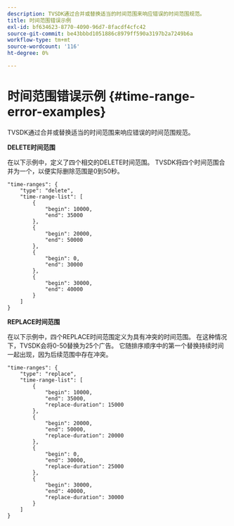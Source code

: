 ```yaml
---
description: TVSDK通过合并或替换适当的时间范围来响应错误的时间范围规范。
title: 时间范围错误示例
exl-id: bf634623-8770-4090-96d7-8facdf4cfc42
source-git-commit: be43bbbd1051886c8979ff590a3197b2a7249b6a
workflow-type: tm+mt
source-wordcount: '116'
ht-degree: 0%

---
```


# 时间范围错误示例 {#time-range-error-examples}

TVSDK通过合并或替换适当的时间范围来响应错误的时间范围规范。

**DELETE时间范围**

在以下示例中，定义了四个相交的DELETE时间范围。 TVSDK将四个时间范围合并为一个，以便实际删除范围是0到50秒。

```
"time-ranges": {
    "type": "delete",
    "time-range-list": [
        {
            "begin": 10000,
            "end": 35000
        },
        {
            "begin": 20000,
            "end": 50000
        },
        {
            "begin": 0,
            "end": 30000
        },
        {
            "begin": 30000,
            "end": 40000
        }
    ]
}
```

**REPLACE时间范围**

在以下示例中，四个REPLACE时间范围定义为具有冲突的时间范围。 在这种情况下，TVSDK会将0-50替换为25个广告。 它随排序顺序中的第一个替换持续时间一起出现，因为后续范围中存在冲突。

```
"time-ranges": {
    "type": "replace",
    "time-range-list": [
        {
            "begin": 10000,
            "end": 35000,
            "replace-duration": 15000
        },
        {
            "begin": 20000,
            "end": 50000,
            "replace-duration": 20000
        },
        {
            "begin": 0,
            "end": 30000,
            "replace-duration": 25000
        },
        {
            "begin": 30000,
            "end": 40000,
            "replace-duration": 30000
        }
    ]
}
```
